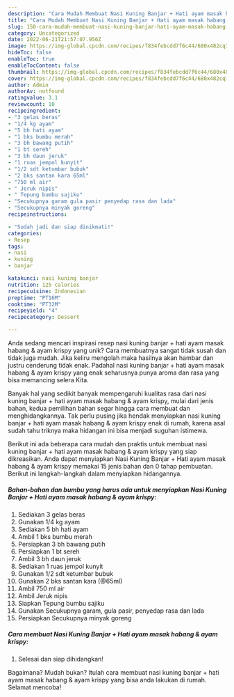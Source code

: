 ```yaml
---
description: "Cara Mudah Membuat Nasi Kuning Banjar + Hati ayam masak habang &amp;amp; ayam krispy yang Lezat Sekali"
title: "Cara Mudah Membuat Nasi Kuning Banjar + Hati ayam masak habang &amp;amp; ayam krispy yang Lezat Sekali"
slug: 150-cara-mudah-membuat-nasi-kuning-banjar-hati-ayam-masak-habang-and-amp-ayam-krispy-yang-lezat-sekali
category: Uncategorized
date: 2022-06-21T21:57:07.956Z
image: https://img-global.cpcdn.com/recipes/f834febcdd7f6c44/680x482cq70/nasi-kuning-banjar-hati-ayam-masak-habang-ayam-krispy-foto-resep-utama.jpg
hideToc: false
enableToc: true
enableTocContent: false
thumbnail: https://img-global.cpcdn.com/recipes/f834febcdd7f6c44/680x482cq70/nasi-kuning-banjar-hati-ayam-masak-habang-ayam-krispy-foto-resep-utama.jpg
cover: https://img-global.cpcdn.com/recipes/f834febcdd7f6c44/680x482cq70/nasi-kuning-banjar-hati-ayam-masak-habang-ayam-krispy-foto-resep-utama.jpg
author: Admin
authorAv: notfound
ratingvalue: 3.1
reviewcount: 10
recipeingredient:
- "3 gelas beras"
- "1/4 kg ayam"
- "5 bh hati ayam"
- "1 bks bumbu merah"
- "3 bh bawang putih"
- "1 bt sereh"
- "3 bh daun jeruk"
- "1 ruas jempol kunyit"
- "1/2 sdt ketumbar bubuk"
- "2 bks santan kara 65ml"
- "750 ml air"
- " Jeruk nipis"
- " Tepung bumbu sajiku"
- "Secukupnya garam gula pasir penyedap rasa dan lada"
- "Secukupnya minyak goreng"
recipeinstructions:

- "Sudah jadi dan siap dinikmati!"
categories:
- Resep
tags:
- nasi
- kuning
- banjar

katakunci: nasi kuning banjar 
nutrition: 125 calories
recipecuisine: Indonesian
preptime: "PT16M"
cooktime: "PT32M"
recipeyield: "4"
recipecategory: Dessert

---
```





Anda sedang mencari inspirasi resep nasi kuning banjar + hati ayam masak habang &amp; ayam krispy yang unik? Cara membuatnya sangat tidak susah dan tidak juga mudah. Jika keliru mengolah maka hasilnya akan hambar dan justru cenderung tidak enak. Padahal nasi kuning banjar + hati ayam masak habang &amp; ayam krispy yang enak seharusnya punya aroma dan rasa yang bisa memancing selera Kita.







Banyak hal yang sedikit banyak mempengaruhi kualitas rasa dari nasi kuning banjar + hati ayam masak habang &amp; ayam krispy, mulai dari jenis bahan, kedua pemilihan bahan segar hingga cara membuat dan menghidangkannya. Tak perlu pusing jika hendak menyiapkan nasi kuning banjar + hati ayam masak habang &amp; ayam krispy enak di rumah, karena asal sudah tahu triknya maka hidangan ini bisa menjadi suguhan istimewa.






Berikut ini ada beberapa cara mudah dan praktis untuk membuat nasi kuning banjar + hati ayam masak habang &amp; ayam krispy yang siap dikreasikan. Anda dapat menyiapkan Nasi Kuning Banjar + Hati ayam masak habang &amp; ayam krispy memakai 15 jenis bahan dan 0 tahap pembuatan. Berikut ini langkah-langkah dalam menyiapkan hidangannya.

<!--inarticleads1-->

##### Bahan-bahan dan bumbu yang harus ada untuk menyiapkan Nasi Kuning Banjar + Hati ayam masak habang &amp; ayam krispy:

1. Sediakan 3 gelas beras
1. Gunakan 1/4 kg ayam
1. Sediakan 5 bh hati ayam
1. Ambil 1 bks bumbu merah
1. Persiapkan 3 bh bawang putih
1. Persiapkan 1 bt sereh
1. Ambil 3 bh daun jeruk
1. Sediakan 1 ruas jempol kunyit
1. Gunakan 1/2 sdt ketumbar bubuk
1. Gunakan 2 bks santan kara (@65ml)
1. Ambil 750 ml air
1. Ambil  Jeruk nipis
1. Siapkan  Tepung bumbu sajiku
1. Gunakan Secukupnya garam, gula pasir, penyedap rasa dan lada
1. Persiapkan Secukupnya minyak goreng




<!--inarticleads2-->

##### Cara membuat Nasi Kuning Banjar + Hati ayam masak habang &amp; ayam krispy:


1. Selesai dan siap dihidangkan!



Bagaimana? Mudah bukan? Itulah cara membuat nasi kuning banjar + hati ayam masak habang &amp; ayam krispy yang bisa anda lakukan di rumah. Selamat mencoba!
